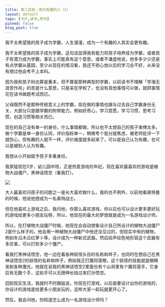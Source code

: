 ```yaml
---
title: 育儿实验：成为有趣的人（1）
layout: default
tags: [卡片,读书,写作]
pinned: false
blog_post: true
---
```


我不太希望我的孩子成为学霸，人生漫漫，成为一个有趣的人其实会更有趣。

我不太希望我的孩子成为学霸，这句话显得我有能力将孩子培养成为学霸，或者孩子有潜力成为学霸，事实上可能真有这个意思，或者不谦虚地说，他多多少少还是有点学霸从基因，至少从现在的情况看，我还不担心他以后的学习会不好，从来没有想过他会考不上本科。

因为我和孩子妈也算是重本，但不算是那种典型的学霸，以前读书不理解「学海无涯苦作舟」的苦是什么意思，只是呆在学校了，也没有其他事情可以做，就把事情花在读书做题考试而已。

父母既然不是那种传统意义上的学霸，现在做的事情也跟与过去自己学霸身份无关，大部分只是跟学霸的附带能力，例如好奇心，学习意愿，学习习惯，思考习惯，创造习惯等相关而已。

现在的自己没有单一的身份，什么事情都做，所以也不太想自己的孩子束缚太多。做个学霸是单一身份认同，评价指标单一，稍微考个低分就焦虑，被老师批评一下就伤心，但有趣的人就不一样，评价维度就多起来了，可以是自己认为有趣，也可以是被别人认为有趣。

我想从小开始赋予孩子多重身份。

我家娃现在5岁，幼儿园中班，正是热爱游戏的年纪，现在喜欢最喜欢的游戏是植物大战僵尸。黑神话悟空（看我打）。

![](https://s3.bmp.ovh/imgs/2024/11/13/8b5176b19a1d8b03.png)


大人最喜欢问孩子的问题之一是长大喜欢做什么，我的也不例外，以前他看奥特曼的时候，他说他想成为一名奥特战士。

但在他喜欢上游戏之后，我问他，你那么喜欢游戏，你以后也可以设计更多更好玩的游戏给更多小朋友玩呀，所以，他现在的最大的梦想就是成为一名游戏设计师。

所以，在打植物大战僵尸时候，他现在会自动想象设计自己所设计的植物大战僵尸2是什么样子的，他会用一种植物大战僵尸中他还没见过的，但现实中有的植物，例如冬瓜木瓜红萝卜等，设计成为一种新式武器。然后绘声绘色地形容这个武器有多厉害，可以打败多少个僵尸。

看我打黑神话悟空，他一边在看各种妖怪头目的名称和样子，也同时在想自己在黑神话悟空2的妖怪的名称和样子，例如我正打魔将莲眼，这个妖怪的技能就是眼睛发射各种激光，他就在说我的黑神话悟空2里面也有个山洞里有个魔将莲手，它身后有无数个手，这些手可以无限伸长拍过来打孙悟空。

回到现实生活，我就时不时跟娃说，你现在打游戏，以后是要设计出你的游戏的，你设计的游戏是给更多小朋友玩的，这样大家一起玩就更开心了。

然后，我会问他，你知道怎么成为一名游戏设计师吗？